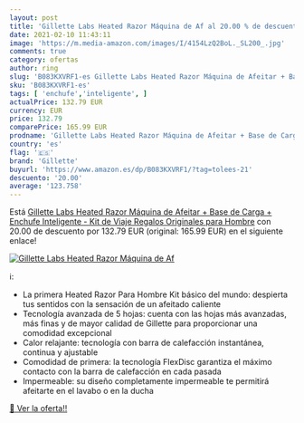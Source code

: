 ```yaml
---
layout: post
title: 'Gillette Labs Heated Razor Máquina de Af al 20.00 % de descuento'
date: 2021-02-10 11:43:11
image: 'https://m.media-amazon.com/images/I/4154LzQ2BoL._SL200_.jpg'
comments: true
category: ofertas
author: ring
slug: 'B083KXVRF1-es Gillette Labs Heated Razor Máquina de Afeitar + Base de...'
sku: 'B083KXVRF1-es'
tags: [ 'enchufe','inteligente', ]
actualPrice: 132.79 EUR
currency: EUR
price: 132.79
comparePrice: 165.99 EUR
prodname: 'Gillette Labs Heated Razor Máquina de Afeitar + Base de Carga + Enchufe Inteligente - Kit de Viaje  Regalos Originales para Hombre'
country: 'es'
flag: '🇪🇸'
brand: 'Gillette'
buyurl: 'https://www.amazon.es/dp/B083KXVRF1/?tag=tolees-21'
descuento: '20.00'
average: '123.758'
---
```


Está [Gillette Labs Heated Razor Máquina de Afeitar + Base de Carga + Enchufe Inteligente - Kit de Viaje  Regalos Originales para Hombre](https://www.amazon.es/dp/B083KXVRF1/?tag=tolees-21) con 20.00 de descuento por 132.79 EUR (original: 165.99 EUR) en el siguiente enlace!

[![Gillette Labs Heated Razor Máquina de Af](https://m.media-amazon.com/images/I/4154LzQ2BoL._SL200_.jpg)](https://www.amazon.es/dp/B083KXVRF1/?tag=tolees-21)

ℹ️:

- La primera Heated Razor Para Hombre Kit básico del mundo: despierta tus sentidos con la sensación de un afeitado caliente
- Tecnología avanzada de 5 hojas: cuenta con las hojas más avanzadas, más finas y de mayor calidad de Gillette para proporcionar una comodidad excepcional
- Calor relajante: tecnología con barra de calefacción instantánea, continua y ajustable
- Comodidad de primera: la tecnología FlexDisc garantiza el máximo contacto con la barra de calefacción en cada pasada
- Impermeable: su diseño completamente impermeable te permitirá afeitarte en el lavabo o en la ducha

[🛒 Ver la oferta!!](https://www.amazon.es/dp/B083KXVRF1/?tag=tolees-21)
